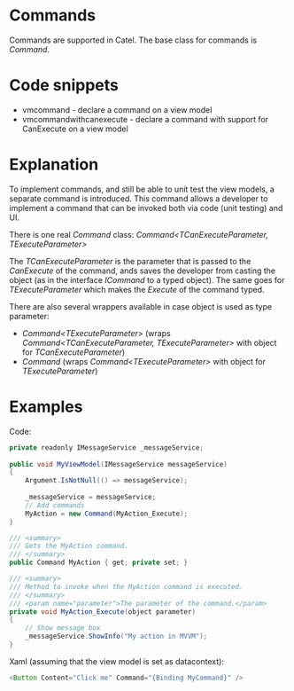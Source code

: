 # Commands

Commands are supported in Catel. The base class for commands is *Command*.

# Code snippets

-   vmcommand - declare a command on a view model
-   vmcommandwithcanexecute - declare a command with support for CanExecute on a view model

# Explanation

To implement commands, and still be able to unit test the view models, a separate command is introduced. This command allows a developer to implement a command that can be invoked both via code (unit testing) and UI.

There is one real *Command* class: *Command\<TCanExecuteParameter, TExecuteParameter\>*

The *TCanExecuteParameter* is the parameter that is passed to the *CanExecute* of the command, ands saves the developer from casting the object (as in the interface *ICommand* to a typed object). The same goes for *TExecuteParameter* which makes the *Execute* of the command typed.

There are also several wrappers available in case object is used as type parameter:

-   *Command\<TExecuteParameter\>* (wraps *Command\<TCanExecuteParameter, TExecuteParameter\>* with object for *TCanExecuteParameter*)
-   *Command* (wraps *Command\<TExecuteParameter\>* with object for *TExecuteParameter*)

# Examples

Code:

``` {.java data-syntaxhighlighter-params="brush: java; gutter: false; theme: Confluence" data-theme="Confluence" style="brush: java; gutter: false; theme: Confluence"}
private readonly IMessageService _messageService;
 
public void MyViewModel(IMessageService messageService)
{
    Argument.IsNotNull(() => messageService);
 
    _messageService = messageService;
    // Add commands
    MyAction = new Command(MyAction_Execute);
}

/// <summary>
/// Gets the MyAction command.
/// </summary>
public Command MyAction { get; private set; }

/// <summary>
/// Method to invoke when the MyAction command is executed.
/// </summary>
/// <param name="parameter">The parameter of the command.</param>
private void MyAction_Execute(object parameter)
{
    // Show message box
    _messageService.ShowInfo("My action in MVVM");
}
```

Xaml (assuming that the view model is set as datacontext):

``` {.java data-syntaxhighlighter-params="brush: java; gutter: false; theme: Confluence" data-theme="Confluence" style="brush: java; gutter: false; theme: Confluence"}
<Button Content="Click me" Command="{Binding MyCommand}" />
```
